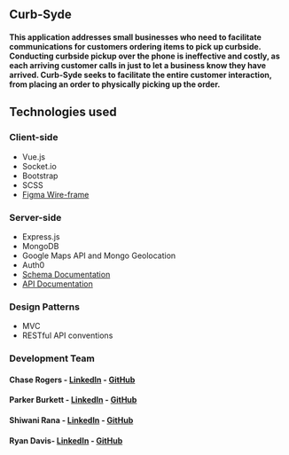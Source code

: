 ## **Curb-Syde**

#### This application addresses small businesses who need to facilitate communications for customers ordering items to pick up curbside. Conducting curbside pickup over the phone is ineffective and costly, as each arriving customer calls in just to let a business know they have arrived. Curb-Syde seeks to facilitate the entire customer interaction, from placing an order to physically picking up the order. 

## **Technologies used**                                                                                   
### Client-side
* Vue.js
* Socket.io
* Bootstrap
* SCSS
* [Figma Wire-frame](https://www.figma.com/file/Rfcj1Ozan2HCAIyt3Vvwfz/The-good-Figma?node-id=0%3A1)

### Server-side
* Express.js
* MongoDB
* Google Maps API and Mongo Geolocation
* Auth0
* [Schema Documentation](https://docs.google.com/document/d/16iiaLuH-n2RI2PWrnXmTHFqTotc_XHG_xWcyqwozlcM/edit?usp=sharing)
* [API Documentation](https://docs.google.com/document/d/1xjRnCQQ266jboJWWnUtdsLCaC-SjhOTgawNv92Ri5Dw/edit?usp=sharing)

### Design Patterns
* MVC
* RESTful API conventions

### Development Team
#### Chase Rogers - [LinkedIn](https://www.linkedin.com/in/chase16rogers/) - [GitHub](https://github.com/Chase16Rogers)
#### Parker Burkett - [LinkedIn](https://www.linkedin.com/in/parker-burkett/) - [GitHub](https://github.com/pburkett)
#### Shiwani Rana - [LinkedIn](https://www.linkedin.com/in/shiwani-rana/) - [GitHub](https://github.com/Shiwanirana)
#### Ryan Davis- [LinkedIn](https://www.linkedin.com/in/ryan-davis021/) - [GitHub](https://github.com/RyanDavis-bcw)

